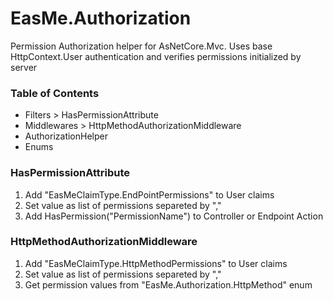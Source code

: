 ﻿# EasMe.Authorization

Permission Authorization helper for AsNetCore.Mvc.
Uses base HttpContext.User authentication and verifies permissions initialized by server

### Table of Contents

- Filters > HasPermissionAttribute
- Middlewares > HttpMethodAuthorizationMiddleware
- AuthorizationHelper
- Enums

### HasPermissionAttribute

1. Add "EasMeClaimType.EndPointPermissions" to User claims
2. Set value as list of permissions separeted by ","
3. Add HasPermission("PermissionName") to Controller or Endpoint Action

### HttpMethodAuthorizationMiddleware

1. Add "EasMeClaimType.HttpMethodPermissions" to User claims
2. Set value as list of permissions separeted by ","
3. Get permission values from "EasMe.Authorization.HttpMethod" enum